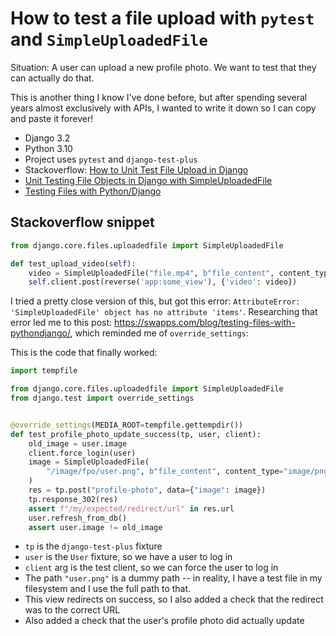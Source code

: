 # How to test a file upload with `pytest` and `SimpleUploadedFile`

Situation: A user can upload a new profile photo. We want to test that they can actually do that.

This is another thing I know I've done before, but after spending several years almost exclusively with APIs, I wanted to write it down so I can copy and paste it forever! 

- Django 3.2 
- Python 3.10 
- Project uses `pytest` and `django-test-plus` 
- Stackoverflow: [How to Unit Test File Upload in Django](https://stackoverflow.com/questions/11170425/how-to-unit-test-file-upload-in-django)
- [Unit Testing File Objects in Django with SimpleUploadedFile](https://blog.kinsacreative.com/articles/unit-testing-file-objects-django/)
- [Testing Files with Python/Django](https://swapps.com/blog/testing-files-with-pythondjango/)

## Stackoverflow snippet 

```python
from django.core.files.uploadedfile import SimpleUploadedFile

def test_upload_video(self):
    video = SimpleUploadedFile("file.mp4", b"file_content", content_type="video/mp4")
    self.client.post(reverse('app:some_view'), {'video': video})
```

I tried a pretty close version of this, but got this error: `AttributeError: 'SimpleUploadedFile' object has no attribute 'items'`. Researching that error led me to this post: https://swapps.com/blog/testing-files-with-pythondjango/, which reminded me of `override_settings`: 

This is the code that finally worked: 

```python
import tempfile

from django.core.files.uploadedfile import SimpleUploadedFile
from django.test import override_settings


@override_settings(MEDIA_ROOT=tempfile.gettempdir())
def test_profile_photo_update_success(tp, user, client):
    old_image = user.image
    client.force_login(user)
    image = SimpleUploadedFile(
        "/image/fpo/user.png", b"file_content", content_type="image/png"
    )
    res = tp.post("profile-photo", data={"image": image})
    tp.response_302(res)
    assert f"/my/expected/redirect/url" in res.url
    user.refresh_from_db()
    assert user.image != old_image
```

- `tp` is the `django-test-plus` fixture
- `user` is the `User` fixture, so we have a user to log in 
- `client` arg is the test client, so we can force the user to log in 
- The path `"user.png"` is a dummy path -- in reality, I have a test file in my filesystem and I use the full path to that. 
- This view redirects on success, so I also added a check that the redirect was to the correct URL 
- Also added a check that the user's profile photo did actually update

